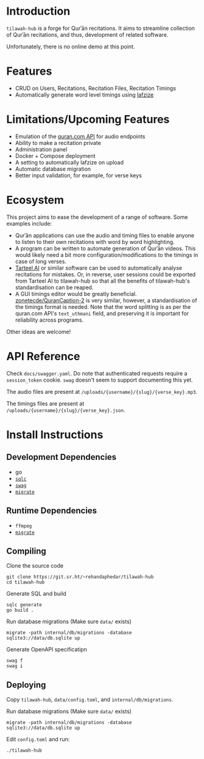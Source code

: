 # Introduction

`tilawah-hub` is a forge for Qurʾān recitations. It aims to streamline collection of Qurʾān recitations, and thus, development of related software.

Unfortunately, there is no online demo at this point.

# Features

- CRUD on Users, Recitations, Recitation Files, Recitation Timings
- Automatically generate word level timings using [lafzize](https://sr.ht/~rehandaphedar/lafzize)

# Limitations/Upcoming Features

- Emulation of the [quran.com API](https://api-docs.quran.com/docs/category/quran.com-api) for audio endpoints
- Ability to make a recitation private
- Administration panel
- Docker + Compose deployment
- A setting to automatically lafzize on upload
- Automatic database migration
- Better input validation, for example, for verse keys

# Ecosystem

This project aims to ease the development of a range of software. Some examples include:

- Qurʾān applications can use the audio and timing files to enable anyone to listen to their own recitations with word by word highlighting.
- A program can be written to automate generation of Qurʾān videos. This would likely need a bit more configuration/modifications to the timings in case of long verses.
- [Tarteel AI](https://tarteel.ai) or similar software can be used to automatically analyse recitations for mistakes. Or, in reverse, user sessions could be exported from Tarteel AI to tilawah-hub so that all the benefits of tilawah-hub's standardisation can be reaped.
- A GUI timings editor would be greatly beneficial. [zonetecde/QuranCaption-2](https://github.com/zonetecde/QuranCaption-2) is very similar, however, a standardisation of the timings format is needed. Note that the word splitting is as per the quran.com API's `text_uthmani` field, and preserving it is important for reliability across programs.

Other ideas are welcome!

# API Reference

Check `docs/swagger.yaml`. Do note that authenticated requests require a `session_token` cookie. `swag` doesn't seem to support documenting this yet.

The audio files are present at `/uploads/{username}/{slug}/{verse_key}.mp3`.

The timings files are present at `/uploads/{username}/{slug}/{verse_key}.json`.

# Install Instructions

## Development Dependencies

- go
- [`sqlc`](https://sqlc.dev/)
- [`swag`](https://github.com/swaggo/swag)
- [`migrate`](https://github.com/golang-migrate/migrate)

## Runtime Dependencies

- `ffmpeg`
- [`migrate`](https://github.com/golang-migrate/migrate)

## Compiling

Clone the source code

``` shell
git clone https://git.sr.ht/~rehandaphedar/tilawah-hub
cd tilawah-hub
```

Generate SQL and build

``` shell
sqlc generate
go build .
```

Run database migrations (Make sure `data/` exists)

```shell
migrate -path internal/db/migrations -database sqlite3://data/db.sqlite up
```

Generate OpenAPI specificatipn

```shell
swag f
swag i
```

## Deploying

Copy `tilawah-hub`, `data/config.toml`, and `internal/db/migrations`.

Run database migrations (Make sure `data/` exists)

```shell
migrate -path internal/db/migrations -database sqlite3://data/db.sqlite up
```

Edit `config.toml` and run:

``` shell
./tilawah-hub
```
